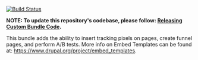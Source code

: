[![Build Status](https://travis-ci.org/CuBoulder/cu_digital_campaign_bundle.svg?branch=master)](https://travis-ci.org/CuBoulder/cu_digital_campaign_bundle)

**NOTE: To update this repository's codebase, please follow: [Releasing Custom Bundle Code](https://github.com/CuBoulder/express_documentation/blob/master/docs/creating_custom_bundles.md#releasing-custom-bundle-code).**

This bundle adds the ability to insert tracking pixels on pages, create funnel pages, and perform A/B tests. More info on Embed Templates can be found at: https://www.drupal.org/project/embed_templates.
